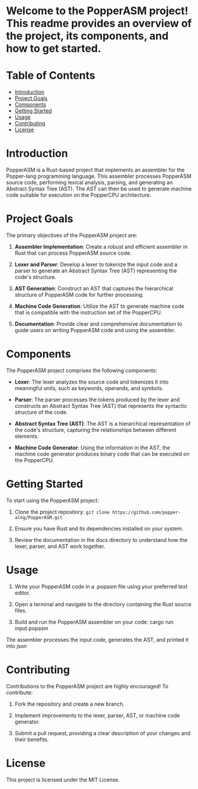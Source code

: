 
# Welcome to the PopperASM project! This readme provides an overview of the project, its components, and how to get started.

# Table of Contents
- [Introduction](#introduction)
- [Project Goals](#project-goals)
- [Components](#components)
- [Getting Started](#getting-started)
- [Usage](#usage)
- [Contributing](#contributing)
- [License](#license)
# Introduction
PopperASM is a Rust-based project that implements an assembler for the Popper-lang programming language. This assembler processes PopperASM source code, performing lexical analysis, parsing, and generating an Abstract Syntax Tree (AST). The AST can then be used to generate machine code suitable for execution on the PopperCPU architecture.

# Project Goals
The primary objectives of the PopperASM project are:

1. **Assembler Implementation**: Create a robust and efficient assembler in Rust that can process PopperASM source code.

2. **Lexer and Parser**: Develop a lexer to tokenize the input code and a parser to generate an Abstract Syntax Tree (AST) representing the code's structure.

3. **AST Generation**: Construct an AST that captures the hierarchical structure of PopperASM code for further processing.

4. **Machine Code Generation**: Utilize the AST to generate machine code that is compatible with the instruction set of the PopperCPU.

5. **Documentation**: Provide clear and comprehensive documentation to guide users on writing PopperASM code and using the assembler.

# Components
The PopperASM project comprises the following components:

- **Lexer**: The lexer analyzes the source code and tokenizes it into meaningful units, such as keywords, operands, and symbols.

- **Parser**: The parser processes the tokens produced by the lexer and constructs an Abstract Syntax Tree (AST) that represents the syntactic structure of the code.

- **Abstract Syntax Tree (AST)**: The AST is a hierarchical representation of the code's structure, capturing the relationships between different elements.

- **Machine Code Generator**: Using the information in the AST, the machine code generator produces binary code that can be executed on the PopperCPU.

# Getting Started
To start using the PopperASM project:

1. Clone the project repository: `git clone https://github.com/popper-alng/PopperASM.git`

2. Ensure you have Rust and its dependencies installed on your system.

3. Review the documentation in the docs directory to understand how the lexer, parser, and AST work together.

# Usage
1. Write your PopperASM code in a .popasm file using your preferred text editor.

2. Open a terminal and navigate to the directory containing the Rust source files.

3. Build and run the PopperASM assembler on your code: cargo run input.popasm 

The assembler processes the input code, generates the AST, and printed it into json

# Contributing
Contributions to the PopperASM project are highly encouraged! To contribute:

1. Fork the repository and create a new branch.

2. Implement improvements to the lexer, parser, AST, or machine code generator.

3. Submit a pull request, providing a clear description of your changes and their benefits.

# License
This project is licensed under the MIT License.
